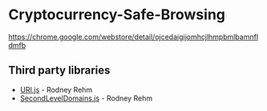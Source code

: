 # Cryptocurrency-Safe-Browsing

https://chrome.google.com/webstore/detail/ojcedaigijomhcjlhmpbmlbamnfldmfb

## Third party libraries ##

* [URI.js](http://medialize.github.io/URI.js/) - Rodney Rehm
* [SecondLevelDomains.js](http://medialize.github.io/URI.js/) - Rodney Rehm
